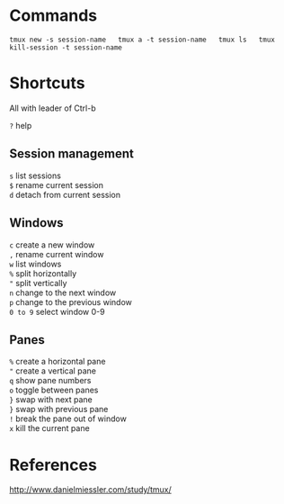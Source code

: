 Commands
========

`
tmux new -s session-name  
tmux a -t session-name  
tmux ls  
tmux kill-session -t session-name
`

Shortcuts
=========

All with leader of Ctrl-b

`?` help  

Session management
------------------

`s` list sessions  
`$` rename current session  
`d` detach from current session  

Windows
-------

`c` create a new window  
`,` rename current window  
`w` list windows  
`%` split horizontally  
`"` split vertically  
`n` change to the next window  
`p` change to the previous window  
`0 to 9` select window 0-9  

Panes
-----

`%` create a horizontal pane  
`"` create a vertical pane  
`q` show pane numbers  
`o` toggle between panes  
`}` swap with next pane  
`}` swap with previous pane  
`!` break the pane out of window  
`x` kill the current pane

References
==========

http://www.danielmiessler.com/study/tmux/
